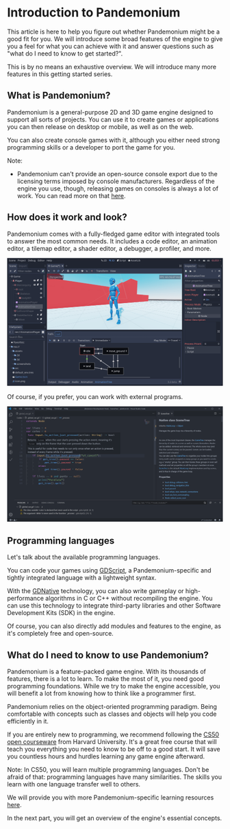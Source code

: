 

# Introduction to Pandemonium

This article is here to help you figure out whether Pandemonium might be a good fit
for you. We will introduce some broad features of the engine to give you a feel
for what you can achieve with it and answer questions such as "what do I need to
know to get started?".

This is by no means an exhaustive overview. We will introduce many more features
in this getting started series.

## What is Pandemonium?

Pandemonium is a general-purpose 2D and 3D game engine designed to support all sorts
of projects. You can use it to create games or applications you can then release
on desktop or mobile, as well as on the web.

You can also create console games with it, although you either need strong
programming skills or a developer to port the game for you.

Note:

- Pandemonium can't provide an open-source console export due to the licensing
  terms imposed by console manufacturers. Regardless of the
  engine you use, though, releasing games on consoles is always a lot of
  work. You can read more on that [here](../../03_usage/13_platform/01_consoles.md).


## How does it work and look?

Pandemonium comes with a fully-fledged game editor with integrated tools to answer the
most common needs. It includes a code editor, an animation editor, a tilemap
editor, a shader editor, a debugger, a profiler, and more.

![](img/introduction_editor.png)

Of course, if you prefer, you can work with external programs.

![](img/introduction_vscode.png)

## Programming languages

Let's talk about the available programming languages.

You can code your games using [GDScript](toc-learn-scripting-gdscript), a
Pandemonium-specific and tightly integrated language with a lightweight syntax.

With the [GDNative](../../04_modules/gdnative) technology, you can also write
gameplay or high-performance algorithms in C or C++ without recompiling the
engine. You can use this technology to integrate third-party libraries and other
Software Development Kits (SDK) in the engine.

Of course, you can also directly add modules and features to the engine, as it's
completely free and open-source.

## What do I need to know to use Pandemonium?

Pandemonium is a feature-packed game engine. With its thousands of features, there is
a lot to learn. To make the most of it, you need good programming foundations.
While we try to make the engine accessible, you will benefit a lot from knowing
how to think like a programmer first.

Pandemonium relies on the object-oriented programming paradigm. Being comfortable with
concepts such as classes and objects will help you code efficiently in it.

If you are entirely new to programming, we recommend following the
[CS50 open courseware](https://cs50.harvard.edu/x)
from Harvard University. It's a great free course that will teach
you everything you need to know to be off to a good start. It will save you
countless hours and hurdles learning any game engine afterward.

Note: In CS50, you will learn multiple programming languages. Don't be
afraid of that: programming languages have many similarities. The
skills you learn with one language transfer well to others.

We will provide you with more Pandemonium-specific learning resources
[here](05_learning_new_features.md).

In the next part, you will get an overview of the engine's essential concepts.

